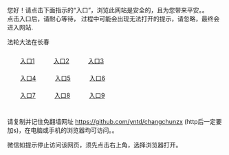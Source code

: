 您好！请点击下面指示的“入口”，浏览此网站是安全的，且为您带来平安。。 <br/>
点击入口后，请耐心等待， 过程中可能会出现无法打开的提示，请忽略，最终会进入网站. </br>

法轮大法在长春<br/>
<div style="padding:10px"><a style="margin:20px" target="_blank" href="https://dxb4ze972yebr.cloudfront.net/2Qpsp?bdpqg" id="ccLink1" rel="nofollow">入口1</a> <a target="_blank" style="margin:20px" href="https://d1hnkrskq03lem.cloudfront.net/2Qpsp?tvkjpajc" id="ccLink2" rel="nofollow">入口2</a> <a style="margin:20px" target="_blank" href="https://d13gkvd4xzro8m.cloudfront.net/2Qpsp?lroseis" id="ccLink3" rel="nofollow">入口3</a></div>

<div style="padding:10px" ><a style="margin:20px" target="_blank" href="https://dxb4ze972yebr.cloudfront.net/2Qpsp?bdpqg" id="ccLink4" rel="nofollow">入口4</a> <a style="margin:20px" href="https://d1hnkrskq03lem.cloudfront.net/2Qpsp?tvkjpajc" target="_blank" id="ccLink5" rel="nofollow">入口5</a> <a style="margin:20px" href="https://d13gkvd4xzro8m.cloudfront.net/2Qpsp?lroseis" target="_blank" id="ccLink6" rel="nofollow">入口6</a></div>

<div style="padding:10px"><a style="margin:20px" target="_blank" href="https://dxb4ze972yebr.cloudfront.net/2Qpsp?bdpqg" id="ccLink7" rel="nofollow">入口7</a> <a style="margin:20px" href="https://d1hnkrskq03lem.cloudfront.net/2Qpsp?tvkjpajc" target="_blank" id="ccLink8" rel="nofollow">入口8</a> <a style="margin:20px" target="_blank" href="https://d13gkvd4xzro8m.cloudfront.net/2Qpsp?lroseis" id="ccLink9" rel="nofollow">入口9</a></div>

<br/>



请复制并记住免翻墙网址 https://github.com/yntd/changchunzx (http后一定要加s)，在电脑或手机的浏览器均可访问。。<br/>

微信如提示停止访问该网页，须先点击右上角，选择浏览器打开。
